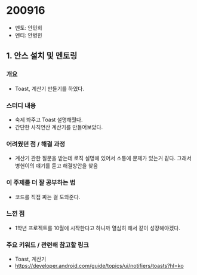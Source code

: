 # 200916

- 멘토: 안민희
- 멘티: 안병헌

## 1. 안스 설치 및 멘토링

### 개요

- Toast, 계산기 만들기를 하였다.

### 스터디 내용

- 숙제 봐주고 Toast 설명해줬다.
- 간단한 사칙연산 계산기를 만들어보았다.

### 어려웠던 점 / 해결 과정

- 계산기 관한 질문을 받는데 로직 설명에 있어서 소통에 문제가 있는거 같다. 그래서 병헌이의 얘기를 듣고 해결방안을 찾음 

### 이 주제를 더 잘 공부하는 법

- 코드를 직접 짜는 걸 도와준다.

### 느낀 점

- 1학년 프로젝트를 10월에 시작한다고 하니까 열심히 해서 같이 성장해야겠다.

### 주요 키워드 / 관련해 참고할 링크

- Toast, 계산기
- https://developer.android.com/guide/topics/ui/notifiers/toasts?hl=ko